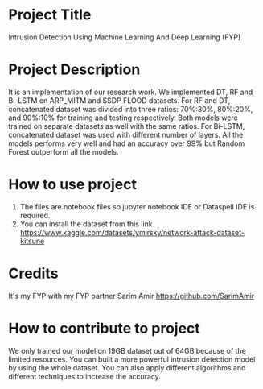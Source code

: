 # Project Title
Intrusion Detection Using Machine Learning And Deep Learning (FYP) 
# Project Description
It is an implementation of our research work. We implemented DT, RF and Bi-LSTM on ARP_MITM and SSDP FLOOD datasets. For RF and DT, concatenated dataset was divided into three ratios: 70%:30%, 80%:20%, and 90%:10% for training and testing respectively. Both models were trained on separate datasets as well with the same ratios.
For Bi-LSTM, concatenated dataset was used with different number of layers. All the models performs very well and had an accuracy over 99% but Random Forest outperform all the models.
# How to use project
1. The files are notebook files so jupyter notebook IDE or Dataspell IDE is required.
2. You can install the dataset from this link. https://www.kaggle.com/datasets/ymirsky/network-attack-dataset-kitsune
# Credits
It's my FYP with my FYP partner Sarim Amir https://github.com/SarimAmir 
# How to contribute to project
We only trained our model on 19GB dataset out of 64GB because of the limited resources. You can built a more powerful intrusion detection model by using the whole dataset. You can also apply different algorithms and different techniques to increase the accuracy.
